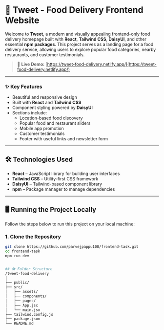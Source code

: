 # 🍔 Tweet - Food Delivery Frontend Website

Welcome to **Tweet**, a modern and visually appealing frontend-only food delivery homepage built with **React**, **Tailwind CSS**, **DaisyUI**, and other essential **npm packages**. This project serves as a landing page for a food delivery service, allowing users to explore popular food categories, nearby restaurants, and customer testimonials.


> 🔗 **Live Demo:** [https://tweet-food-delivery.netlify.app/](https://tweet-food-delivery.netlify.app/)

---


### ✨ Key Features

- Beautiful and responsive design
- Built with **React** and **Tailwind CSS**
- Component styling powered by **DaisyUI**
- Sections include:
  - Location-based food discovery
  - Popular food and restaurant sliders
  - Mobile app promotion
  - Customer testimonials
  - Footer with useful links and newsletter form

---

## 🛠️ Technologies Used

- **React** – JavaScript library for building user interfaces
- **Tailwind CSS** – Utility-first CSS framework
- **DaisyUI** – Tailwind-based component library
- **npm** – Package manager to manage dependencies

---

## 🖥️ Running the Project Locally

Follow the steps below to run this project on your local machine:

### 1. Clone the Repository

```bash
git clone https://github.com/parvejpappu100/frontend-task.git
cd frontend-task
npm run dev


## 🛠️ Folder Structure
/tweet-food-delivery
│
├── public/
├── src/
│   ├── assets/
│   ├── components/
│   ├── pages/
│   ├── App.jsx
│   └── main.jsx
├── tailwind.config.js
├── package.json
└── README.md

